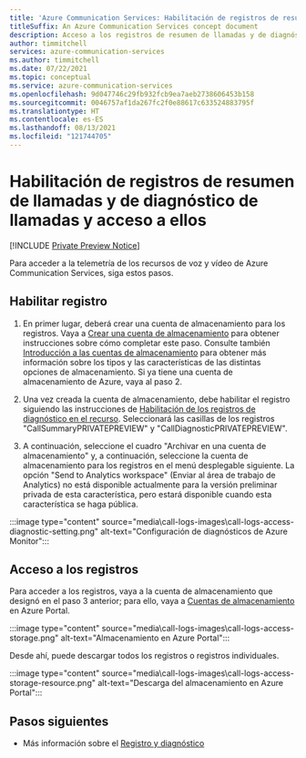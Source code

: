 ```yaml
---
title: 'Azure Communication Services: Habilitación de registros de resumen de llamadas y de diagnóstico de llamadas y acceso a ellos'
titleSuffix: An Azure Communication Services concept document
description: Acceso a los registros de resumen de llamadas y de diagnóstico de llamadas en Azure Monitor
author: timmitchell
services: azure-communication-services
ms.author: timmitchell
ms.date: 07/22/2021
ms.topic: conceptual
ms.service: azure-communication-services
ms.openlocfilehash: 9d047746c29fb932fcb9ea7aeb2738606453b158
ms.sourcegitcommit: 0046757af1da267fc2f0e88617c633524883795f
ms.translationtype: HT
ms.contentlocale: es-ES
ms.lasthandoff: 08/13/2021
ms.locfileid: "121744705"
---
```

# <a name="enable-and-access-call-summary-and-call-diagnostic-logs"></a>Habilitación de registros de resumen de llamadas y de diagnóstico de llamadas y acceso a ellos

[!INCLUDE [Private Preview Notice](../includes/private-preview-include.md)]

Para acceder a la telemetría de los recursos de voz y vídeo de Azure Communication Services, siga estos pasos.

## <a name="enable-logging"></a>Habilitar registro
1. En primer lugar, deberá crear una cuenta de almacenamiento para los registros. Vaya a [Crear una cuenta de almacenamiento](../../storage/common/storage-account-create.md?tabs=azure-portal) para obtener instrucciones sobre cómo completar este paso. Consulte también [Introducción a las cuentas de almacenamiento](../../storage/common/storage-account-overview.md) para obtener más información sobre los tipos y las características de las distintas opciones de almacenamiento. Si ya tiene una cuenta de almacenamiento de Azure, vaya al paso 2.
 
1. Una vez creada la cuenta de almacenamiento, debe habilitar el registro siguiendo las instrucciones de [Habilitación de los registros de diagnóstico en el recurso](./logging-and-diagnostics.md#enable-diagnostic-logs-in-your-resource). Seleccionará las casillas de los registros "CallSummaryPRIVATEPREVIEW" y "CallDiagnosticPRIVATEPREVIEW". 

1. A continuación, seleccione el cuadro "Archivar en una cuenta de almacenamiento" y, a continuación, seleccione la cuenta de almacenamiento para los registros en el menú desplegable siguiente. La opción "Send to Analytics workspace" (Enviar al área de trabajo de Analytics) no está disponible actualmente para la versión preliminar privada de esta característica, pero estará disponible cuando esta característica se haga pública.

:::image type="content" source="media\call-logs-images\call-logs-access-diagnostic-setting.png" alt-text="Configuración de diagnósticos de Azure Monitor":::



## <a name="access-your-logs"></a>Acceso a los registros

Para acceder a los registros, vaya a la cuenta de almacenamiento que designó en el paso 3 anterior; para ello, vaya a [Cuentas de almacenamiento](https://portal.azure.com/#blade/HubsExtension/BrowseResource/resourceType/Microsoft.Storage%2FStorageAccounts) en Azure Portal. 

:::image type="content" source="media\call-logs-images\call-logs-access-storage.png" alt-text="Almacenamiento en Azure Portal":::

Desde ahí, puede descargar todos los registros o registros individuales.

:::image type="content" source="media\call-logs-images\call-logs-access-storage-resource.png" alt-text="Descarga del almacenamiento en Azure Portal":::

## <a name="next-steps"></a>Pasos siguientes

- Más información sobre el [Registro y diagnóstico](./logging-and-diagnostics.md)
